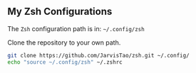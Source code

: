 ## My Zsh Configurations

The `Zsh` configuration path is in: 
`~/.config/zsh` 

Clone the repository to your own path.

```bash
git clone https://github.com/JarvisTao/zsh.git ~/.config/
echo "source ~/.config/zsh" ~/.zshrc
```

